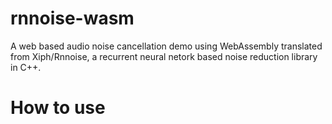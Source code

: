 # rnnoise-wasm
A web based audio noise cancellation demo using WebAssembly translated from Xiph/Rnnoise, a recurrent neural netork based noise reduction library in C++.

# How to use
